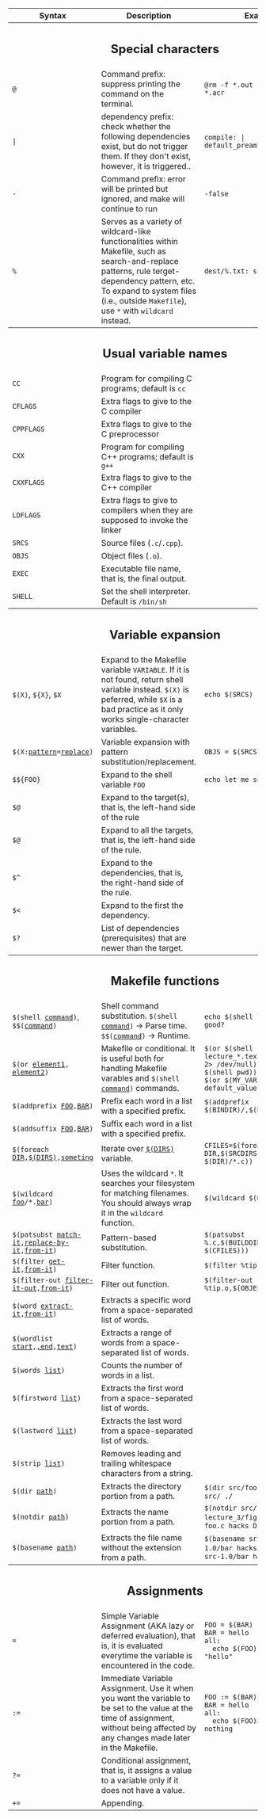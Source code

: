 <table>
  <tr>
    <th>Syntax</th>
    <th>Description</th>
    <th>Example</th>
  </tr>
  <tr>
    <th colspan="3"><h2>Special characters</h2></th>
  </tr>
  <tr>
    <td><code>@</code></td>
    <td>Command prefix: suppress printing the command on the terminal.</td>
    <td><code>@rm -f *.out *.aux *.alg *.acr</code></td>
  </tr>
  <tr>
    <td><code>|</code></td>
    <td>dependency prefix: check whether the following dependencies exist, but do not trigger them. If they don't exist, however, it is triggered..</td>
    <td><code>compile: | default_preamble.tex</code></td>
  </tr>
  <tr>
    <td><code>-</code></td>
    <td>Command prefix: error will be printed but ignored, and make will continue to run</td>
    <td><code>-false</code></td>
  </tr>
  <tr>
    <td><code>%</code></td>
    <td>Serves as a variety of wildcard-like functionalities within Makefile, such as search-and-replace patterns, rule terget-dependency pattern, etc. To expand to system files (i.e., outside <code>Makefile</code>), use <code>*</code> with <code>wildcard</code> instead.</td>
    <td><code>dest/%.txt: src/%.txt</code></td>
  </tr>
  <tr>
    <th colspan="3"><h2>Usual variable names</h2></th>
  </tr>
  <tr>
    <td><code>CC</code></td>
    <td>Program for compiling C programs; default is <code>cc</code></td>
    <td></td>
  </tr>
  <tr>
    <td><code>CFLAGS</code></td>
    <td>Extra flags to give to the C compiler</td>
    <td></td>
  </tr>
  <tr>
    <td><code>CPPFLAGS</code></td>
    <td>Extra flags to give to the C preprocessor</td>
    <td></td>
  </tr>
  <tr>
    <td><code>CXX</code></td>
    <td>Program for compiling C++ programs; default is <code>g++</code></td>
    <td></td>
  </tr>
  <tr>
    <td><code>CXXFLAGS</code></td>
    <td>Extra flags to give to the C++ compiler</td>
    <td></td>
  </tr>
  <tr>
    <td><code>LDFLAGS</code></td>
    <td>Extra flags to give to compilers when they are supposed to invoke the linker</td>
    <td></td>
  </tr>
  <tr>
    <td><code>SRCS</code></td>
    <td>Source files (<code>.c</code>/<code>.cpp</code>).</td>
    <td></td>
  </tr>
  <tr>
    <td><code>OBJS</code></td>
    <td>Object files (<code>.o</code>).</td>
    <td></td>
  </tr>
  <tr>
    <td><code>EXEC</code></td>
    <td>Executable file name, that is, the final output.</td>
    <td></td>
  </tr>
  <tr>
    <td><code>SHELL</code></td>
    <td>Set the shell interpreter. Default is <code>/bin/sh</code></td>
    <td></td>
  </tr>
  <tr>
    <th colspan="3"><h2>Variable expansion</h2></th>
  </tr>
  <tr>
    <td><code>$(X)</code>, <code>${X}</code>, <code>$X</code></td>
    <td>Expand to the Makefile variable <code>VARIABLE</code>. If it is not found, return shell variable instead. <code>$(X)</code> is peferred, while <code>$X</code> is a bad practice as it only works single-character variables.</td>
    <td><code>echo $(SRCS)</code></td>
  </tr>
  <tr>
    <td><code>$(X:<ins>pattern</ins>=<ins>replace</ins>)</code></td>
    <td>Variable expansion with pattern substitution/replacement.</td>
    <td><code>OBJS = $(SRCS:.c=.o)</code></td>
  </tr>
  <tr>
    <td><code>$${FOO}</code></td>
    <td>Expand to the shell variable <code>FOO</code></td>
    <td><code>echo let me see it $${PWD}</code></td>
  </tr>
  <tr>
    <td><code>$@</code></td>
    <td>Expand to the target(s), that is, the left-hand side of the rule</td>
    <td></td>
  </tr>
  <tr>
    <td><code>$@</code></td>
    <td>Expand to all the targets, that is, the left-hand side of the rule.</td>
    <td></td>
  </tr>
  <tr>
    <td><code>$^</code></td>
    <td>Expand to the dependencies, that is, the right-hand side of the rule.</td>
    <td></td>
  </tr>
  <tr>
    <td><code>$<</code></td>
    <td>Expand to the first the dependency.</td>
    <td></td>
  </tr>
  <tr>
    <td><code>$?</code></td>
    <td>List of dependencies (prerequisites) that are newer than the target.</td>
    <td></td>
  </tr>
  <tr>
    <th colspan="3"><h2>Makefile functions</h2></th>
  </tr>
  <tr>
    <td><code>$(shell <ins>command</ins>)</code>, <code>$$(<ins>command</ins>)</code></td>
    <td>Shell command substitution. <code>$(shell <ins>command</ins>)</code> -> Parse time. <code>$$(<ins>command</ins>)</code> -> Runtime.</td>
    <td><code>echo $(shell ls) is that good?</code></td>
  </tr>
  <tr>
    <td><code>$(or <ins>element1</ins>, <ins>element2</ins>)</code></td>
    <td>Makefile or conditional. It is useful both for handling Makefile varables and <code>$(shell <ins>command</ins>)</code> commands.</td>
    <td><code>$(or $(shell { ls -1 lecture_*.tex | head -n 1; } 2> /dev/null), $(basename $(shell pwd)))</code>
    <br>
      <code>$(or $(MY_VARIABLE), default_value)</code>
    </td>
  </tr>
  <tr>
    <td><code>$(addprefix <ins>FOO</ins>,<ins>BAR</ins>)</code></td>
    <td>Prefix each word in a list with a specified prefix.</td>
    <td><code>$(addprefix $(BINDIR)/,$(BINARIES))</code></td>
  </tr>
  <tr>
    <td><code>$(addsuffix <ins>FOO</ins>,<ins>BAR</ins>)</code></td>
    <td>Suffix each word in a list with a specified prefix.</td>
    <td></td>
  </tr>
  <tr>
    <td><code>$(foreach <ins>DIR</ins>,<ins>$(DIRS)</ins>,<ins>someting</ins></code></td>
    <td>Iterate over <code><ins>$(DIRS)</ins></code> variable.</td>
    <td><code>CFILES=$(foreach DIR,$(SRCDIRS),$(wildcard $(DIR)/*.c))</code></td>
  </tr>
  <tr>
    <td><code>$(wildcard <ins>foo</ins>/*.<ins>bar</ins>)</code></td>
    <td>Uses the wildcard <code>*</code>. It searches your filesystem for matching filenames. You should always wrap it in the <code>wildcard</code> function.</td>
    <td><code>$(wildcard $(DIR)/*.c)</code></td>
  </tr>
  <tr>
    <td><code>$(patsubst <ins>match-it</ins>,<ins>replace-by-it</ins>,<ins>from-it</ins>)</code></td>
    <td>Pattern-based substitution.</td>
    <td><code>$(patsubst %.c,$(BUILDDIR)/%.o,$(notdir $(CFILES)))</code></td>
  </tr>
  <tr>
    <td><code>$(filter <ins>get-it</ins>,<ins>from-it</ins>)</code></td>
    <td>Filter function.</td>
    <td><code>$(filter %tip.o,$(OBJECTS))</code></td>
  </tr>
  <tr>
    <td><code>$(filter-out <ins>filter-it-out</ins>,<ins>from-it</ins>)</code></td>
    <td>Filter out function.</td>
    <td><code>$(filter-out %tip.o,$(OBJECTS))</code></td>
  </tr>
  <tr>
    <td><code>$(word <ins>extract-it</ins>,<ins>from-it</ins>)</code></td>
    <td>Extracts a specific word from a space-separated list of words.</td>
    <td></td>
  </tr>
  <tr>
    <td><code>$(wordlist <ins>start</ins>,<ins>,end</ins>,<ins>text</ins>)</code></td>
    <td>Extracts a range of words from a space-separated list of words.</td>
    <td></td>
  </tr>
  <tr>
    <td><code>$(words <ins>list</ins>)</code></td>
    <td>Counts the number of words in a list.</td>
    <td></td>
  </tr>
  <tr>
    <td><code>$(firstword <ins>list</ins>)</code></td>
    <td>Extracts the first word from a space-separated list of words.</td>
    <td></td>
  </tr>
  <tr>
    <td><code>$(lastword <ins>list</ins>)</code></td>
    <td>Extracts the last word from a space-separated list of words.</td>
    <td></td>
  </tr>
  <tr>
    <td><code>$(strip <ins>list</ins>)</code></td>
    <td>Removes leading and trailing whitespace characters from a string.</td>
    <td></td>
  </tr>
  <tr>
    <td><code>$(dir <ins>path</ins>)</code></td>
    <td>Extracts the directory portion from a path.</td>
    <td><code>$(dir src/foo.c hacks)</code> yields <code>src/ ./</code></td>
  </tr>
  <tr>
    <td><code>$(notdir <ins>path</ins>)</code></td>
    <td>Extracts the name portion from a path.</td>
    <td><code>$(notdir src/foo.c hacks lecture_3/figs/DLL_EL)</code> yields <code>foo.c hacks DLL_EL</code></td>
  </tr>
  <tr>
    <td><code>$(basename <ins>path</ins>)</code></td>
    <td>Extracts the file name without the extension from a path.</td>
    <td><code>$(basename src/foo.c src-1.0/bar hacks)</code> yields <code>src/foo src-1.0/bar hacks</code></td>
  </tr>
  <tr>
    <th colspan="3"><h2>Assignments</h2></th>
  </tr>
  <tr>
    <td><code>=</code></td>
    <td>Simple Variable Assignment (AKA lazy or deferred evaluation), that is, it is evaluated everytime the variable is encountered in the code.</td>
    <td><code>FOO = $(BAR)
BAR = hello
all:
  echo $(FOO) # prints "hello"</code>
</td>
  </tr>
  <tr>
    <td><code>:=</code></td>
    <td>Immediate Variable Assignment. Use it when you want the variable to be set to the value at the time of assignment, without being affected by any changes made later in the Makefile.</td>
    <td><code>FOO := $(BAR)
BAR = hello
all:
  echo $(FOO)# prints nothing</code>
</td>
  </tr>
  <tr>
    <td><code>?=</code></td>
    <td>Conditional assignment, that is, it assigns a value to a variable only if it does not have a value.</td>
    <td></td>
  </tr>
  <tr>
    <td><code>+=</code></td>
    <td>Appending.</td>
    <td></td>
  </tr>
</table>